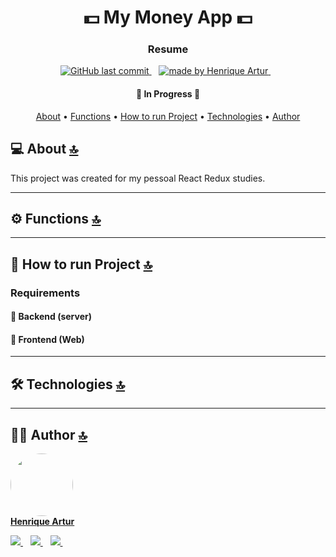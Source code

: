 <h1 align="center" id='top'>
     💵 My Money App 💵
</h1>

<h3 align="center">
    Resume
</h3>

<p align="center">
  <a href="https://github.com/HenriqueArtur/">
    <img alt="GitHub last commit" src="https://img.shields.io/github/last-commit/HenriqueArtur/my-money-app?color=181433&logoColor=181433&style=for-the-badge">
  </a>&nbsp;&nbsp;

  <a href="https://henriqueartur.com">
    <img src="https://img.shields.io/badge/Made_by-Henrique_Artur-flat?&style=for-the-badge&logoColor=181433&labelColor=F12166&color=181433&logoWidth=30" alt="made by Henrique Artur"/>
  </a>&nbsp;&nbsp;
 
</p>

<h4 align="center">
	🚧 In Progress 🚧
</h4>

<p align="center">
 <a href="#about">About</a> •
 <a href="#functions">Functions</a> • 
 <a href="#project">How to run Project</a> • 
 <a href="#technologies">Technologies</a> • 
 <a href="#author">Author</a>
</p>

<h2 id='about'>💻 About <a href="#top">🔝</a></h2>
This project was created for my pessoal React Redux studies.

---

<h2 id='functions'>⚙️ Functions <a href="#top">🔝</a></h2>


---

<h2 id='project'>🚀 How to run Project <a href="#top">🔝</a></h2>


### Requirements


#### 🎲 Backend (server)


#### 🧭 Frontend (Web)


---

<h2 id='technologies'>🛠 Technologies <a href="#top">🔝</a></h2>


---

<h2 id='author'>🦸‍♂️ Author <a href="#top">🔝</a></h2>
<p>
    <a href="https://henriqueartur.com">
        <img style="border-radius: 50%;" src="https://avatars1.githubusercontent.com/u/32515155?s=460&u=0c33e34ecc26af5d2144898e23c13a69d0c659e5&v=4" width="100px;" alt=""/>
        <br />
        <author><b>Henrique Artur</b></author>
    </a>
</p>
<p>
  <a href="mailto:contato@henriqueartur.com">
    <img src="https://img.shields.io/badge/Email-flat?logo=GMail&style=for-the-badge&logoColor=181433&labelColor=F12166&color=181433&logoWidth=30" />
  </a>&nbsp;&nbsp;
  <a href="https://www.linkedin.com/in/henriqueartur/">
    <img src="https://img.shields.io/badge/LinkedIn-flat?logo=LinkedIn&style=for-the-badge&logoColor=181433&labelColor=F12166&color=181433&logoWidth=30" />
  </a>&nbsp;&nbsp;
  <a href="https://github.com/HenriqueArtur/">
    <img src="https://img.shields.io/badge/GitHub-flat?logo=GitHub&style=for-the-badge&logoColor=181433&labelColor=F12166&color=181433&logoWidth=30" />
  </a>&nbsp;&nbsp;
</p>